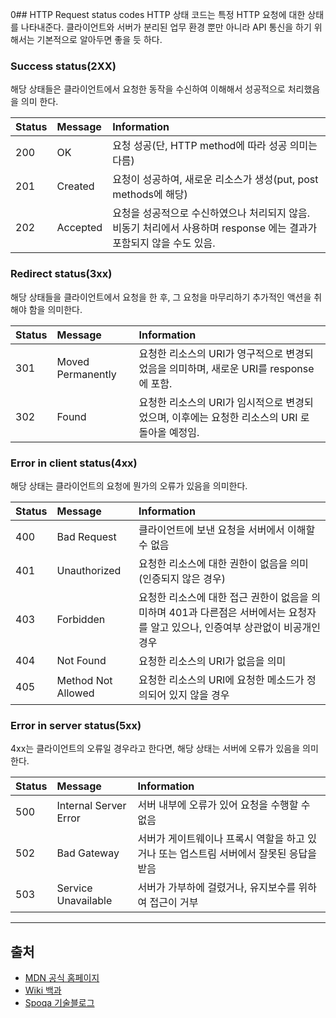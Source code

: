0## HTTP Request status codes
HTTP 상태 코드는 특정 HTTP 요청에 대한 상태를 나타내준다. 클라이언트와 서버가 분리된 업무 환경 뿐만 아니라 API 통신을 하기 위해서는 기본적으로 알아두면 좋을 듯 하다.
 
### Success status(2XX)
해당 상태들은 클라이언트에서 요청한 동작을 수신하여 이해해서 성공적으로 처리했음을 의미 한다. 

| Status | Message | Information
| :--- | :--- | :---
| 200 | OK | 요청 성공(단, HTTP method에 따라 성공 의미는 다름)
| 201 | Created | 요청이 성공하여, 새로운 리소스가 생성(put, post methods에 해당)
| 202 | Accepted | 요청을 성공적으로 수신하였으나 처리되지 않음. 비동기 처리에서 사용하며 response 에는 결과가 포함되지 않을 수도 있음.

### Redirect status(3xx)
해당 상태들을 클라이언트에서 요청을 한 후, 그 요청을 마무리하기 추가적인 액션을 취해야 함을 의미한다.

| Status | Message | Information
| :--- | :--- | :---
| 301 | Moved Permanently | 요청한 리소스의 URI가 영구적으로 변경되었음을 의미하며, 새로운 URI를 response 에 포함.
| 302 | Found | 요청한 리소스의 URI가 임시적으로 변경되었으며, 이후에는 요청한 리소스의 URI 로 돌아올 예정임. 

### Error in client status(4xx) 
해당 상태는 클라이언트의 요청에 뭔가의 오류가 있음을 의미한다.

| Status | Message | Information
| :--- | :--- | :---
| 400 | Bad Request | 클라이언트에 보낸 요청을 서버에서 이해할 수 없음
| 401 | Unauthorized | 요청한 리소스에 대한 권한이 없음을 의미(인증되지 않은 경우) 
| 403 | Forbidden | 요청한 리소스에 대한 접근 권한이 없음을 의미하며 401과 다른점은 서버에서는 요청자를 알고 있으나, 인증여부 상관없이 비공개인 경우
| 404 | Not Found | 요청한 리소스의 URI가 없음을 의미
| 405 | Method Not Allowed | 요청한 리소스의 URI에 요청한 메소드가 정의되어 있지 않을 경우

### Error in server status(5xx)
4xx는 클라이언트의 오류일 경우라고 한다면, 해당 상태는 서버에 오류가 있음을 의미한다.

| Status | Message | Information
| :--- | :--- | :---
| 500 | Internal Server Error | 서버 내부에 오류가 있어 요청을 수행할 수 없음 
| 502 | Bad Gateway | 서버가 게이트웨이나 프록시 역할을 하고 있거나 또는 업스트림 서버에서 잘못된 응답을 받음
| 503 | Service Unavailable | 서버가 가부하에 걸렸거나, 유지보수를 위하여 접근이 거부

---

## 출처
- [MDN 공식 홈페이지](https://developer.mozilla.org/ko/docs/Web/HTTP/Status)
- [Wiki 백과](https://ko.wikipedia.org/wiki/HTTP_%EC%83%81%ED%83%9C_%EC%BD%94%EB%93%9C)
- [Spoqa 기술블로그](https://spoqa.github.io/2013/06/11/more-restful-interface.html)

